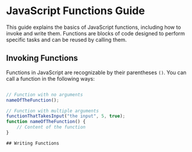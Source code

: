 # JavaScript Functions Guide

This guide explains the basics of JavaScript functions, including how to invoke and write them. Functions are blocks of code designed to perform specific tasks and can be reused by calling them.

## Invoking Functions

Functions in JavaScript are recognizable by their parentheses `()`. You can call a function in the following ways:

```javascript

// Function with no arguments
nameOfTheFunction();

// Function with multiple arguments
functionThatTakesInput("the input", 5, true);
function nameOfTheFunction() {
    // Content of the function
}

## Writing Functions
